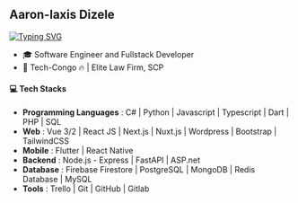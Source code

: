 ## Aaron-laxis Dizele

[![Typing SVG](https://readme-typing-svg.herokuapp.com?font=inter&duration=7000&color=833C9F&center=true&lines=Welcome+to+my+Github+Profile%F0%9F%A4%A9)](https://git.io/typing-svg)

- 🎓   Software Engineer and Fullstack Developer
- 💼   Tech-Congo 🔥 | Elite Law Firm, SCP

#### 💻 Tech Stacks

- **Programming Languages** : C# | Python | Javascript | Typescript | Dart | PHP | SQL
- **Web** : Vue 3/2 | React JS | Next.js | Nuxt.js | Wordpress | Bootstrap | TailwindCSS
- **Mobile** : Flutter | React Native
- **Backend** : Node.js - Express | FastAPI | ASP.net
- **Database** : Firebase Firestore | PostgreSQL | MongoDB | Redis Database | MySQL
- **Tools** : Trello | Git | GitHub | Gitlab

